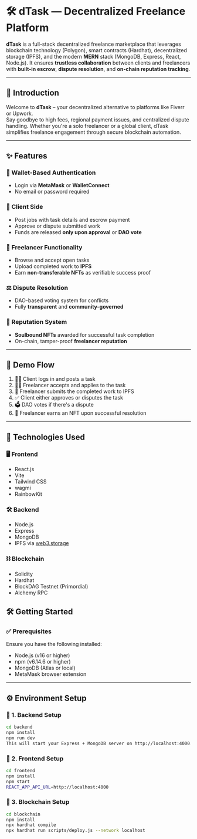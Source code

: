 # 🛠️ dTask — Decentralized Freelance Platform

**dTask** is a full-stack decentralized freelance marketplace that leverages blockchain technology (Polygon), smart contracts (Hardhat), decentralized storage (IPFS), and the modern **MERN** stack (MongoDB, Express, React, Node.js). It ensures **trustless collaboration** between clients and freelancers with **built-in escrow**, **dispute resolution**, and **on-chain reputation tracking**.

---

## 🧭 Introduction

Welcome to **dTask** – your decentralized alternative to platforms like Fiverr or Upwork.  
Say goodbye to high fees, regional payment issues, and centralized dispute handling. Whether you're a solo freelancer or a global client, dTask simplifies freelance engagement through secure blockchain automation.

---

## ✨ Features

### 🔐 Wallet-Based Authentication
- Login via **MetaMask** or **WalletConnect**
- No email or password required

### 👤 Client Side
- Post jobs with task details and escrow payment
- Approve or dispute submitted work
- Funds are released **only upon approval** or **DAO vote**

### 💼 Freelancer Functionality
- Browse and accept open tasks
- Upload completed work to **IPFS**
- Earn **non-transferable NFTs** as verifiable success proof

### ⚖️ Dispute Resolution
- DAO-based voting system for conflicts
- Fully **transparent** and **community-governed**

### 🧬 Reputation System
- **Soulbound NFTs** awarded for successful task completion
- On-chain, tamper-proof **freelancer reputation**

---

## 🔁 Demo Flow

1. 🧑‍💼 Client logs in and posts a task  
2. 👩‍💻 Freelancer accepts and applies to the task  
3. 📝 Freelancer submits the completed work to IPFS  
4. ✅ Client either approves or disputes the task  
5. 🗳 DAO votes if there's a dispute  
6. 🏅 Freelancer earns an NFT upon successful resolution

---

## 🧰 Technologies Used

### 🖥 Frontend
- React.js
- Vite
- Tailwind CSS
- wagmi
- RainbowKit

### 🛠 Backend
- Node.js
- Express
- MongoDB
- IPFS via [web3.storage](https://web3.storage/)

### ⛓ Blockchain
- Solidity
- Hardhat
- BlockDAG Testnet (Primordial)
- Alchemy RPC


## 🛠 Getting Started

### ✅ Prerequisites

Ensure you have the following installed:
- Node.js (v16 or higher)
- npm (v6.14.6 or higher)
- MongoDB (Atlas or local)
- MetaMask browser extension

---

## ⚙️ Environment Setup

### 🔵 1. Backend Setup

```bash
cd backend
npm install
npm run dev
This will start your Express + MongoDB server on http://localhost:4000.
```
### 🔵 2. Frontend Setup
```bash
cd frontend
npm install
npm start
REACT_APP_API_URL=http://localhost:4000
```
### 🔵 3. Blockchain Setup
```bash
cd blockchain
npm install
npx hardhat compile
npx hardhat run scripts/deploy.js --network localhost





